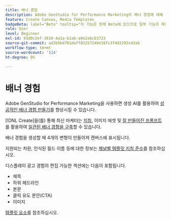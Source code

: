 ```yaml
---
title: 배너 경험
description: Adobe GenStudio for Performance Marketing의 배너 경험에 대해 알아봅니다.
feature: Create Canvas, Media Templates
badgeBeta: label="Beta" tooltip="이 기능은 현재 Beta에 있으므로 일부 기능이 제한되거나 변경될 수 있습니다."
role: User
level: Beginner
exl-id: 91d0c2ef-3610-4a1a-b1ab-a9e2a6cb3723
source-git-commit: ad2b5bd701daff83257249d18fc3f4d2292cd3a5
workflow-type: tm+mt
source-wordcount: '114'
ht-degree: 0%

---
```


# 배너 경험

Adobe GenStudio for Performance Marketing을 사용하면 생성 AI를 활용하여 [성공적인 배너 경험 만들기](/help/user-guide/create/create-banner-experience.md)를 향상시킬 수 있습니다.

[!DNL Create]을(를) 통해 최신 마케터는 [지침](/help/user-guide/guidelines/overview.md), 이미지 에셋 및 [잘 만들어진 프롬프트](/help/user-guide/effective-prompts.md)를 활용하여 [일관된 배너 경험을 구축](/help/user-guide/create/create-banner-experience.md)할 수 있습니다.

배너 경험을 생성할 때 4개의 변형이 만들어져 캔버스에 표시됩니다.

지원되는 차원, 인식된 필드 이름 등에 대한 정보는 [채널별 템플릿 지침 준수](/help/user-guide/content/best-practices-for-templates.md#follow-channel-specific-template-guidelines)를 참조하십시오.

디스플레이 광고 경험의 편집 가능한 섹션에는 다음이 포함됩니다.

* 제목
* 하위 헤드라인
* 본문
* 클릭 유도 문안(CTA)
* 이미지

[템플릿 요소](/help/user-guide/content/use-templates.md#template-elements)를 참조하십시오.

<!-- ## Character counts

After you generate a set of display ad variants, you can see the character count displayed for each section. Hover over or click into a generated section, such as the subject line or the body, and see the section name and character count for that section.

![Character count](/help/assets/character-count.png){width="500" zoomable="yes"} -->
